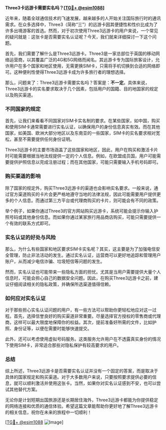 **Three3卡远游卡需要实名吗？[[TG💪+ @esim1088](https://t.me/s/esim1088)]**

近年来，随着全球通信技术的飞速发展，越来越多的人开始关注国际旅行时的通讯需求。在众多选择中，Three3（简称“三”）的远游卡因其便捷性和性价比成为了许多出境游客的首选。然而，对于初次使用Three3远游卡的用户来说，一个常见的疑问就是：这张卡是否需要实名认证呢？今天，我们就来详细探讨一下这个问题。

首先，我们需要了解什么是Three3远游卡。Three3是一家总部位于英国的移动网络运营商，以其覆盖广泛的4G和5G网络而闻名。其远游卡专为国际旅客设计，允许用户在多个国家和地区使用，无需更换SIM卡，只需将手机切换到合适的网络即可。这种便利性使得Three3远游卡成为许多旅行者的理想选择。

那么，问题来了：Three3远游卡需要实名吗？答案是：**不一定**。具体来说，Three3远游卡的实名要求取决于几个因素，包括用户的国籍、目的地国家的规定以及购买渠道。

### 不同国家的规定

首先，让我们来看看不同国家对SIM卡实名制的要求。在某些国家，如中国，购买和使用SIM卡通常需要进行实名认证，以确保用户的身份信息真实有效。而在其他国家，如美国、欧洲大部分地区以及东南亚的一些国家，SIM卡的实名要求相对宽松，甚至不需要提供任何身份证明。

Three3远游卡的主要市场涵盖了这些国家和地区，因此，用户在购买和激活卡片时可能需要根据当地法规提供一定的个人信息。例如，在欧盟成员国，用户可能需要提供护照信息以完成注册过程；而在其他国家，可能只需要输入手机号码即可。

### 购买渠道的影响

除了国家的规定外，购买Three3远游卡的渠道也会影响实名要求。一般来说，通过官方渠道购买的卡片会更严格地遵守当地的法律法规，因此可能需要用户提供更多的个人信息。而通过第三方平台或代理商购买的卡片，则可能会有不同的政策。

举个例子，如果你通过Three3的官方网站购买远游卡，系统可能会提示你输入护照号码或其他身份信息。而如果你通过某家旅行用品商店购买，可能只需要提供一个有效的联系方式即可。

### 实名认证的好处与风险

那么，为什么有些国家和地区要求SIM卡实名呢？其实，这主要是为了加强电信安全管理，防止非法活动的发生。通过实名认证，运营商可以更好地追踪和管理用户账户，从而减少电信诈骗、垃圾短信等问题的发生。

然而，实名认证也可能带来一些隐私方面的担忧。尤其是当用户需要提供大量个人信息时，可能会担心自己的数据安全问题。因此，在购买Three3远游卡之前，建议仔细阅读相关的隐私政策，并确保所选渠道值得信赖。

### 如何应对实名认证

对于那些担心实名认证问题的用户，有一些方法可以帮助你更轻松地应对这一过程。首先，选择信誉良好的购买渠道非常重要。尽量选择官方授权的零售商或代理商，这样可以最大限度地保障你的权益。其次，提前准备好所需的文件，比如护照、身份证等，以便在需要时能够快速提交。

此外，还可以考虑使用虚拟号码服务。这类服务允许用户在不透露真实身份的情况下使用SIM卡，非常适合那些对隐私保护有较高要求的用户。

### 总结

综上所述，Three3远游卡是否需要实名认证并没有一个固定的答案，而是取决于具体的国家规定和购买渠道。对于大多数用户来说，只要按照要求提供必要的信息，就可以顺利激活并使用这张卡。当然，如果你对实名认证感到不安，也可以尝试其他替代方案。

无论你是计划短期出国旅游还是长期居住海外，Three3远游卡都能为你提供稳定的网络连接和优质的通信体验。希望这篇文章能帮助你更好地了解Three3远游卡的相关信息，祝你在未来的旅程中一切顺利！

[[TG💪+ @esim1088](https://t.me/s/esim1088) ![Image](https://i.postimg.cc/4NQfJmqS/Snipaste-2025-05-13-00-14-12.png)]